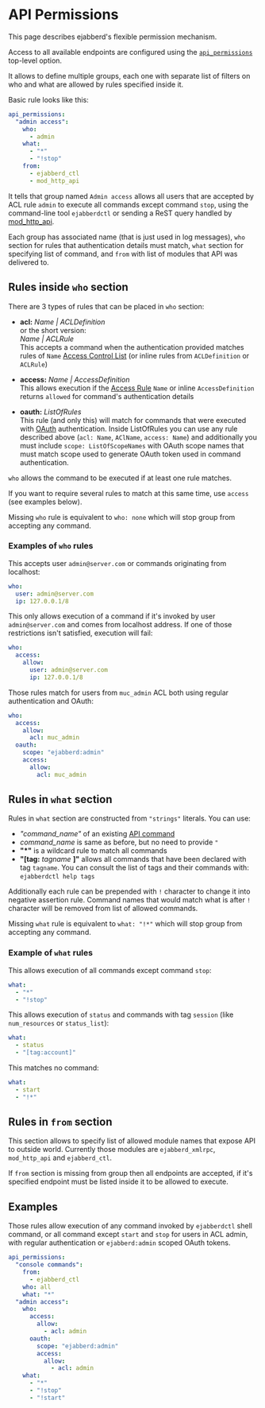 # API Permissions

<!-- md:version added in 16.12 -->

This page describes ejabberd's flexible permission mechanism.

Access to all available endpoints are configured using
the [`api_permissions`](../../admin/configuration/toplevel.md#api_permissions) top-level option.

It allows to define multiple groups, each one with separate list of filters on who and what are allowed by rules specified inside it.

Basic rule looks like this:

``` yaml
api_permissions:
  "admin access":
    who:
      - admin
    what:
      - "*"
      - "!stop"
    from:
      - ejabberd_ctl
      - mod_http_api
```

It tells that group named `Admin access` allows all users that are accepted by ACL rule `admin` to execute all commands except command `stop`, using the command-line tool `ejabberdctl` or sending a ReST query handled by
[mod_http_api](../../admin/configuration/modules.md#mod_http_api).

Each group has associated name (that is just used in log messages), `who` section for rules that authentication details must match, `what` section for specifying list of command, and `from` with list of modules that API was delivered to.

## Rules inside `who` section

There are 3 types of rules that can be placed in `who` section:

- **acl:** *Name | ACLDefinition*  
  or the short version:  
  *Name | ACLRule*  
  This accepts a command when the authentication provided matches
  rules of `Name`
  [Access Control List](../../admin/configuration/basic.md#acl)
  (or inline rules from `ACLDefinition` or `ACLRule`)

- **access:** *Name | AccessDefinition*  
  This allows execution if
  the [Access Rule](../../admin/configuration/basic.md#access-rules)
  `Name` or inline `AccessDefinition`
  returns `allowed` for command's authentication details

- **oauth:** *ListOfRules*  
  This rule (and only this) will match for commands that were executed
  with [OAuth](oauth.md) authentication.
  Inside ListOfRules you can use any rule
  described above (`acl: Name`, `AClName`, `access: Name`) and
  additionally you must include `scope: ListOfScopeNames` with OAuth
  scope names that must match scope used to generate OAuth token used
  in command authentication.

`who` allows the command to be executed if at least one rule matches.

If you want to require several rules to match at this same time, use `access` (see examples below).

Missing `who` rule is equivalent to `who: none` which will stop group from accepting any command.

### Examples of `who` rules

This accepts user `admin@server.com` or commands originating from localhost:

``` yaml
who:
  user: admin@server.com
  ip: 127.0.0.1/8
```

This only allows execution of a command if it's invoked by user `admin@server.com` and comes from localhost address.
If one of those restrictions isn't satisfied, execution will fail:

``` yaml
who:
  access:
    allow:
      user: admin@server.com
      ip: 127.0.0.1/8
```

Those rules match for users from `muc_admin` ACL both using regular authentication and OAuth:

``` yaml
who:
  access:
    allow:
      acl: muc_admin
  oauth:
    scope: "ejabberd:admin"
    access:
      allow:
        acl: muc_admin
```

## Rules in `what` section

Rules in `what` section are constructed from `"strings"` literals. You can use:

- *"command_name"* of an existing [API command](admin-api.md)
- *command_name* is same as before, but no need to provide `"`
- **"*"** is a wildcard rule to match all commands
- **"[tag:** *tagname* **]"** allows all commands that have been declared with tag `tagname`.
  You can consult the list of tags and their commands with: `ejabberdctl help tags`

Additionally each rule can be prepended with `!` character to change it into negative assertion rule. Command names that would match what is after `!` character will be removed from list of allowed commands.

Missing `what` rule is equivalent to `what: "!*"` which will stop group from accepting any command.

### Example of `what` rules

This allows execution of all commands except command `stop`:

``` yaml
what:
  - "*"
  - "!stop"
```

This allows execution of `status` and commands with tag `session`
(like `num_resources` or `status_list`):

``` yaml
what:
  - status
  - "[tag:account]"
```

This matches no command:

``` yaml
what:
  - start
  - "!*"
```

## Rules in `from` section

This section allows to specify list of allowed module names that expose API to outside world. Currently those modules are `ejabberd_xmlrpc`, `mod_http_api` and `ejabberd_ctl`.

If `from` section is missing from group then all endpoints are accepted, if it's specified endpoint must be listed inside it to be allowed to execute.

## Examples

Those rules allow execution of any command invoked by `ejabberdctl` shell command, or all command except `start` and `stop` for users in ACL admin, with regular authentication or `ejabberd:admin` scoped OAuth tokens.

``` yaml
api_permissions:
  "console commands":
    from:
      - ejabberd_ctl
    who: all
    what: "*"
  "admin access":
    who:
      access:
        allow:
          - acl: admin
      oauth:
        scope: "ejabberd:admin"
        access:
          allow:
            - acl: admin
    what:
      - "*"
      - "!stop"
      - "!start"
```
